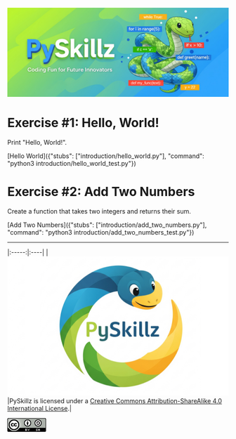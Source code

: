 ![PySkillz](../graphics/PySkillzBanner.png)

# Exercise #1: Hello, World!

Print "Hello, World!".

[Hello World]({"stubs": ["introduction/hello_world.py"], "command": "python3 introduction/hello_world_test.py"})


# Exercise #2: Add Two Numbers

Create a function that takes two integers and returns their sum.

[Add Two Numbers]({"stubs": ["introduction/add_two_numbers.py"], "command": "python3 introduction/add_two_numbers_test.py"})

************


|:-----:|:----|
|![PySkillz](../graphics/PySkillzLogo.png)|PySkillz is licensed under a [Creative Commons Attribution-ShareAlike 4.0 International License](https://creativecommons.org/licenses/by-sa/4.0/).|

![Creative Commons](../graphics/CreativeCommons.png)


